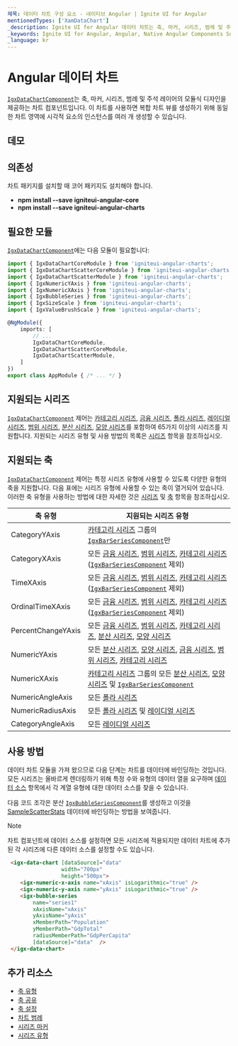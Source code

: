 ```yaml
---
제목: 데이터 차트 구성 요소 - 네이티브 Angular | Ignite UI for Angular
mentionedTypes: ['XamDataChart']
_description: Ignite UI for Angular 데이터 차트는 축, 마커, 시리즈, 범례 및 주석 레이어의 모듈 식 디자인을 제공하는 차트 구성 요소입니다. 이 차트를 사용하면 동일한 차트 영역에 이러한 시각적 요소의 인스턴스를 여러 개 만들어 복합 차트 뷰를 만들 수 있습니다.
_keywords: Ignite UI for Angular, Angular, Native Angular Components Suite, Native Angular Controls, Native Angular Components, Native Angular Components Library, Angular Chart, Angular Chart Control, Angular Chart Example, Angular Grid Component, Angular Chart Component, Angular Data Chart
_language: kr
---
```


# Angular 데이터 차트

[`IgxDataChartComponent`]({environment:dvApiBaseUrl}/products/ignite-ui-angular/api/docs/typescript/latest/classes/igxdatachartcomponent.html)는 축, 마커, 시리즈, 범례 및 주석 레이어의 모듈식 디자인을 제공하는 차트 컴포넌트입니다. 이 차트를 사용하면 복합 차트 뷰를 생성하기 위해 동일한 차트 영역에 시각적 요소의 인스턴스를 여러 개 생성할 수 있습니다.

## 데모

<code-view style="height: 500px" 
           data-demos-base-url="{environment:dvDemosBaseUrl}" 
           iframe-src="{environment:dvDemosBaseUrl}/charts/data-chart-chart-overview"  
           github-src="charts/data-chart/chart-overview">
</code-view>

<div class="divider--half"></div>

## 의존성

차트 패키지를 설치할 때 코어 패키지도 설치해야 합니다.

-   **npm install --save igniteui-angular-core**
-   **npm install --save igniteui-angular-charts**

## 필요한 모듈

[`IgxDataChartComponent`]({environment:dvApiBaseUrl}/products/ignite-ui-angular/api/docs/typescript/latest/classes/igxdatachartcomponent.html)에는 다음 모듈이 필요합니다:

```ts
import { IgxDataChartCoreModule } from 'igniteui-angular-charts';
import { IgxDataChartScatterCoreModule } from 'igniteui-angular-charts';
import { IgxDataChartScatterModule } from 'igniteui-angular-charts';
import { IgxNumericYAxis } from 'igniteui-angular-charts';
import { IgxNumericXAxis } from 'igniteui-angular-charts';
import { IgxBubbleSeries } from 'igniteui-angular-charts';
import { IgxSizeScale } from 'igniteui-angular-charts';
import { IgxValueBrushScale } from 'igniteui-angular-charts';

@NgModule({
    imports: [
        // ...
        IgxDataChartCoreModule,
        IgxDataChartScatterCoreModule,
        IgxDataChartScatterModule,
    ]
})
export class AppModule { /* ... */ }
```

<div class="divider--half"></div>

## 지원되는 시리즈

[`IgxDataChartComponent`]({environment:dvApiBaseUrl}/products/ignite-ui-angular/api/docs/typescript/latest/classes/igxdatachartcomponent.html) 제어는 [카테고리 시리즈](data-chart-type-category-series.md), [금융 시리즈](data-chart-type-financial-series.md), [폴라 시리즈](data-chart-type-polar-series.md), [레이디얼 시리즈](data-chart-type-radial-series.md), [범위 시리즈](data-chart-type-range-series.md), [분산 시리즈](data-chart-type-scatter-bubble-series.md), [모양 시리즈](data-chart-type-shape-series.md)를 포함하여 65가지 이상의 시리즈를 지원합니다. 지원되는 시리즈 유형 및 사용 방법의 목록은 [시리즈](data-chart-series-types.md) 항목을 참조하십시오.

## 지원되는 축

[`IgxDataChartComponent`]({environment:dvApiBaseUrl}/products/ignite-ui-angular/api/docs/typescript/latest/classes/igxdatachartcomponent.html) 제어는 특정 시리즈 유형에 사용할 수 있도록 다양한 유형의 축을 지원합니다. 다음 표에는 시리즈 유형에 사용할 수 있는 축이 열거되어 있습니다.   이러한 축 유형을 사용하는 방법에 대한 자세한 것은 [시리즈](data-chart-series-types.md) 및 [축](data-chart-axis-types.md) 항목을 참조하십시오.

| 축 유형               | 지원되는 시리즈 유형                                                                                                                                                                                                                                                                                          |
| ------------------ | ---------------------------------------------------------------------------------------------------------------------------------------------------------------------------------------------------------------------------------------------------------------------------------------------------- |
| CategoryYAxis      | [카테고리 시리즈](data-chart-type-category-series.md) 그룹의 [`IgxBarSeriesComponent`]({environment:dvApiBaseUrl}/products/ignite-ui-angular/api/docs/typescript/latest/classes/igxbarseriescomponent.html)만                                                                                                   |
| CategoryXAxis      | 모든 [금융 시리즈](data-chart-type-financial-series.md), [범위 시리즈](data-chart-type-range-series.md),  [카테고리 시리즈](data-chart-type-category-series.md)([`IgxBarSeriesComponent`]({environment:dvApiBaseUrl}/products/ignite-ui-angular/api/docs/typescript/latest/classes/igxbarseriescomponent.html) 제외)      |
| TimeXAxis          | 모든 [금융 시리즈](data-chart-type-financial-series.md), [범위 시리즈](data-chart-type-range-series.md),  [카테고리 시리즈](data-chart-type-category-series.md)([`IgxBarSeriesComponent`]({environment:dvApiBaseUrl}/products/ignite-ui-angular/api/docs/typescript/latest/classes/igxbarseriescomponent.html) 제외)      |
| OrdinalTimeXAxis   | 모든 [금융 시리즈](data-chart-type-financial-series.md), [범위 시리즈](data-chart-type-range-series.md),  [카테고리 시리즈](data-chart-type-category-series.md)([`IgxBarSeriesComponent`]({environment:dvApiBaseUrl}/products/ignite-ui-angular/api/docs/typescript/latest/classes/igxbarseriescomponent.html) 제외)      |
| PercentChangeYAxis | 모든 [금융 시리즈](data-chart-type-financial-series.md), [범위 시리즈](data-chart-type-range-series.md), [카테고리 시리즈](data-chart-type-category-series.md), [분산 시리즈](data-chart-type-scatter-bubble-series.md), [모양 시리즈](data-chart-type-shape-series.md)                                                           |
| NumericYAxis       | 모든 [분산 시리즈](data-chart-type-scatter-bubble-series.md), [모양 시리즈](data-chart-type-shape-series.md), [금융 시리즈](data-chart-type-financial-series.md), [범위 시리즈](data-chart-type-range-series.md), [카테고리 시리즈](data-chart-type-category-series.md)                                                           |
| NumericXAxis       | [카테고리 시리즈](data-chart-type-category-series.md) 그룹의 모든 [분산 시리즈](data-chart-type-scatter-bubble-series.md), [모양 시리즈](data-chart-type-shape-series.md) 및 [`IgxBarSeriesComponent`]({environment:dvApiBaseUrl}/products/ignite-ui-angular/api/docs/typescript/latest/classes/igxbarseriescomponent.html) |
| NumericAngleAxis   | 모든 [폴라 시리즈](data-chart-type-polar-series.md)                                                                                                                                                                                                                                                         |
| NumericRadiusAxis  | 모든 [폴라 시리즈](data-chart-type-polar-series.md) 및 [레이디얼 시리즈](data-chart-type-radial-series.md)                                                                                                                                                                                                          |
| CategoryAngleAxis  | 모든 [레이디얼 시리즈](data-chart-type-radial-series.md)                                                                                                                                                                                                                                                      |

## 사용 방법

데이터 차트 모듈을 가져 왔으므로 다음 단계는 차트를 데이터에 바인딩하는 것입니다. 모든 시리즈는 올바르게 렌더링하기 위해 특정 수와 유형의 데이터 열을 요구하며 [데이터 소스](data-chart-data-sources.md) 항목에서 각 계열 유형에 대한 데이터 소스를 찾을 수 있습니다.

다음 코드 조각은 분산 [`IgxBubbleSeriesComponent`]({environment:dvApiBaseUrl}/products/ignite-ui-angular/api/docs/typescript/latest/classes/igxbubbleseriescomponent.html)를 생성하고 이것을 [SampleScatterStats](data-chart-data-sources-stats.md) 데이터에 바인딩하는 방법을 보여줍니다.

> [!NOTE]
>
> 차트 컴포넌트에 데이터 소스를 설정하면 모든 시리즈에 적용되지만 데이터 차트에 추가된 각 시리즈에 다른 데이터 소스를 설정할 수도 있습니다.

```html
 <igx-data-chart [dataSource]="data"
                 width="700px"
                 height="500px">
    <igx-numeric-x-axis name="xAxis" isLogarithmic="true" />
    <igx-numeric-y-axis name="yAxis" isLogarithmic="true" />
    <igx-bubble-series
        name="series1"
        xAxisName="xAxis"
        yAxisName="yAxis"
        xMemberPath="Population"
        yMemberPath="GdpTotal"
        radiusMemberPath="GdpPerCapita"
        [dataSource]="data"  />
 </igx-data-chart>
```

<div class="divider--half"></div>

## 추가 리소스

-   [축 유형](data-chart-axis-types.md)
-   [축 공유](data-chart-axis-sharing.md)
-   [축 설정](data-chart-axis-settings.md)
-   [차트 범례](data-chart-legends.md)
-   [시리즈 마커](data-chart-series-markers.md)
-   [시리즈 유형](data-chart-series-types.md)
